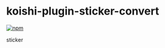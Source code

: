# koishi-plugin-sticker-convert

[![npm](https://img.shields.io/npm/v/koishi-plugin-sticker-convert?style=flat-square)](https://www.npmjs.com/package/koishi-plugin-sticker-convert)

sticker
